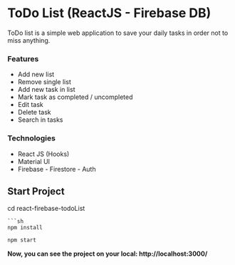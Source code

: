 # ToDo List (ReactJS - Firebase DB)
ToDo list is a simple web application to save your daily tasks in order not to miss anything.

### Features
* Add new list
* Remove single list
* Add new task in list
* Mark task as completed / uncompleted
* Edit task
* Delete task
* Search in tasks

### Technologies
* React JS (Hooks)
* Material UI
* Firebase - Firestore - Auth

## Start Project
cd react-firebase-todoList
```
```sh
npm install
```
```sh
npm start
```

**Now, you can see the project on your local: http://localhost:3000/**

